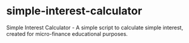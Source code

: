 # simple-interest-calculator
Simple Interest Calculator - A simple script to calculate simple interest, created for micro-finance educational purposes.


